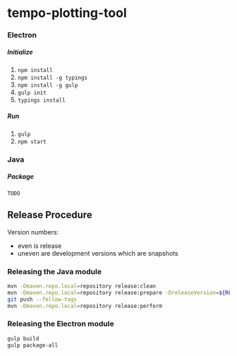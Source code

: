 ﻿# tempo-plotting-tool

### Electron 
##### Initialize
1. `npm install`
2. `npm install -g typings`
3. `npm install -g gulp`
4. `gulp init`
5. `typings install`

##### Run
1. `gulp`
2. `npm start`

### Java
##### Package
`TODO`

## Release Procedure

Version numbers: 
- even is release
- uneven are development versions which are snapshots

### Releasing the Java module

```bash
mvn -Dmaven.repo.local=repository release:clean
mvn -Dmaven.repo.local=repository release:prepare -DreleaseVersion=${RELEASE_VER} -DdevelopmentVersion=${NEW_DEV_VER} -DpushChanges=false
git push --follow-tags
mvn -Dmaven.repo.local=repository release:perform
```

### Releasing the Electron module

```bash
gulp build
gulp package-all
```
